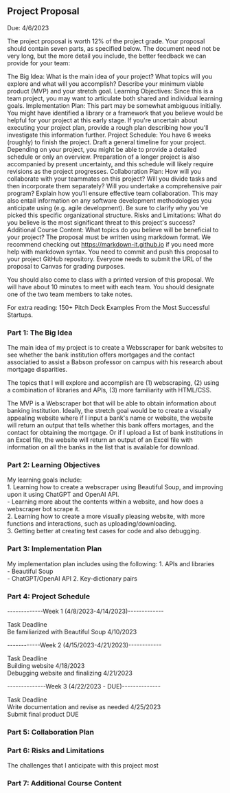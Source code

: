 ## Project Proposal
Due: 4/6/2023

The project proposal is worth 12% of the project grade.
Your proposal should contain seven parts, as specified below. The document need not be very long, but the more detail you include, the better feedback we can provide for your team:

The Big Idea: What is the main idea of your project? What topics will you explore and what will you accomplish? Describe your minimum viable product (MVP) and your stretch goal.
Learning Objectives: Since this is a team project, you may want to articulate both shared and individual learning goals.
Implementation Plan: This part may be somewhat ambiguous initially. You might have identified a library or a framework that you believe would be helpful for your project at this early stage. If you're uncertain about executing your project plan, provide a rough plan describing how you'll investigate this information further.
Project Schedule: You have 6 weeks (roughly) to finish the project. Draft a general timeline for your project. Depending on your project, you might be able to provide a detailed schedule or only an overview. Preparation of a longer project is also accompanied by present uncertainty, and this schedule will likely require revisions as the project progresses.
Collaboration Plan: How will you collaborate with your teammates on this project? Will you divide tasks and then incorporate them separately? Will you undertake a comprehensive pair program? Explain how you'll ensure effective team collaboration. This may also entail information on any software development methodologies you anticipate using (e.g. agile development). Be sure to clarify why you've picked this specific organizational structure.
Risks and Limitations: What do you believe is the most significant threat to this project's success?
Additional Course Content: What topics do you believe will be beneficial to your project?
The proposal must be written using markdown format. We recommend checking out https://markdown-it.github.io if you need more help with markdown syntax. You need to commit and push this proposal to your project GitHub repository. Everyone needs to submit the URL of the proposal to Canvas for grading purposes.

You should also come to class with a printed version of this proposal. We will have about 10 minutes to meet with each team. You should designate one of the two team members to take notes.

For extra reading: 150+ Pitch Deck Examples From the Most Successful Startups.

### Part 1: The Big Idea

The main idea of my project is to create a Websscraper for bank websites to see whether the bank institution offers mortgages and the contact associatied to assist a Babson professor on campus with his research about mortgage disparities.

The topics that I will explore and accomplish are (1) webscraping, (2) using a combination of libraries and APIs, (3) more familiarity with HTML/CSS.

The MVP is a Webscraper bot that will be able to obtain information about banking institution. Ideally, the stretch goal would be to create a visually appealing website where if I input a bank's name or website, the website will return an output that tells whether this bank offers mortages, and the contact for obtaining the mortgage. Or if I upload a list of bank institutions in an Excel file, the website will return an output of an Excel file with information on all the banks in the list that is available for download.

### Part 2: Learning Objectives

My learning goals include:\
    1. Learning how to create a webscraper using Beautiful Soup, and improving upon it using ChatGPT and OpenAI API.\
        - Learning more about the contents within a website, and how does a webscraper bot scrape it.\
    2. Learning how to create a more visually pleasing website, with more functions and interactions, such as uploading/downloading.\
    3. Getting better at creating test cases for code and also debugging.

### Part 3: Implementation Plan

My implementation plan includes using the following:
    1. APIs and libraries\
        - Beautiful Soup\
        - ChatGPT/OpenAI API
    2. Key-dictionary pairs

### Part 4: Project Schedule

-------------Week 1 (4/8/2023-4/14/2023)-------------

Task                                      Deadline\
Be familiarized with Beautiful Soup       4/10/2023

------------Week 2 (4/15/2023-4/21/2023)------------

Task                                      Deadline\
Building website                          4/18/2023\
Debugging website and finalizing          4/21/2023

--------------Week 3 (4/22/2023 - DUE)--------------

Task                                      Deadline\
Write documentation and revise as needed  4/25/2023\
Submit final product                      DUE

### Part 5: Collaboration Plan

### Part 6: Risks and Limitations

The challenges that I anticipate with this project most 

### Part 7: Additional Course Content